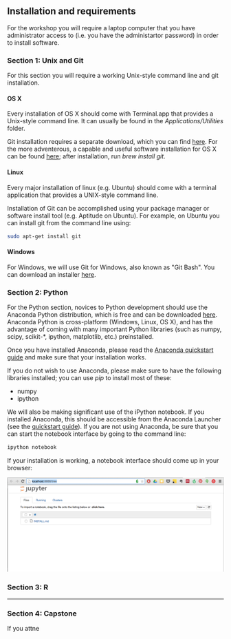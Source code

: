 ## Installation and requirements

For the workshop you will require a laptop computer that you have administrator access to (i.e. you have the administartor password) in order to install software.

### Section 1: Unix and Git

For this section you will require a working Unix-style command line and git installation.  

#### OS X

Every installation of OS X should come with Terminal.app that provides a Unix-style command line.  It can usually be found in the *Applications/Utilities* folder.  

Git installation requires a separate download, which you can find [here](http://git-scm.com/downloads).  For the more adventerous, a capable and useful software installation for OS X can be found [here](http://brew.sh/);  after installation, run *brew install git*.

#### Linux

Every major installation of linux (e.g. Ubuntu) should come with a terminal application that provides a UNIX-style command line.

Installation of Git can be accomplished using your package manager or software install tool (e.g. Aptitude on Ubuntu). For example, on Ubuntu you can install git from the command line using:

```bash
sudo apt-get install git
```

#### Windows

For Windows, we will use Git for Windows, also known as "Git Bash".  You can download an installer [here](https://msysgit.github.io/).


### Section 2: Python

For the Python section, novices to Python development should use the Anaconda Python distribution, which is free and can be downloaded [here](https://store.continuum.io/cshop/anaconda/).  Anaconda Python is cross-platform (Windows, Linux, OS X), and has the advantage of coming with many important Python libraries (such as numpy, scipy, scikit-*, ipython, matplotlib, etc.) preinstalled.  

Once you have installed Anaconda, please read the [Anaconda quickstart guide](https://store.continuum.io/static/img/Anaconda-Quickstart.pdf) and make sure that your installation works.

If you do not wish to use Anaconda, please make sure to have the following libraries installed;  you can use *pip* to install most of these:

* numpy
* ipython

We will also be making significant use of the iPython notebook.  If you installed Anaconda, this should be accessible from the Anaconda Launcher (see the [quickstart guide](https://store.continuum.io/static/img/Anaconda-Quickstart.pdf)).  If you are not using Anaconda, be sure that you can start the notebook interface by going to the command line:

```bash
ipython notebook
```

If your installation is working, a notebook interface should come up in your browser:

![jupyter interface](images/jupyter.png)

### Section 3: R

-----

### Section 4: Capstone

If you attne